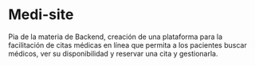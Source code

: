 # Medi-site
Pia de la materia de Backend, creación de una plataforma para la facilitación de citas médicas en línea que permita a los pacientes buscar médicos, ver su disponibilidad y reservar una cita y gestionarla.

